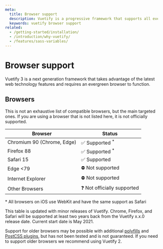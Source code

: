 ```yaml
---
meta:
  title: Browser support
  description: Vuetify is a progressive framework that supports all evergreen browsers.
  keywords: vuetify browser support
related:
  - /getting-started/installation/
  - /introduction/why-vuetify/
  - /features/sass-variables/
---
```


# Browser support

Vuetify 3 is a next generation framework that takes advantage of the latest web technology features and requires an evergreen browser to function.

<page-features />

<entry />

## Browsers

This is not an exhaustive list of compatible browsers, but the main targeted ones. If you are using a browser that is not listed here, it is not officially supported.

| Browser                    | Status                     |
|----------------------------|----------------------------|
| Chromium 90 (Chrome, Edge) | ✅ Supported <sup>*</sup>   |
| Firefox 88                 | ✅ Supported <sup>*</sup>   |
| Safari 15                  | ✅ Supported                |
| Edge <79                   | ⛔ Not supported            |
| Internet Explorer          | ⛔ Not supported            |
| Other Browsers             | ❓ Not officially supported |

<p class="text-caption">* All browsers on iOS use WebKit and have the same support as Safari</p>

This table is updated with minor releases of Vuetify. Chrome, Firefox, and Safari will be supported at least two years back from the Vuetify x.x.0 release date.
Current start date is May 2021.

Support for older browsers may be possible with additional [polyfills](https://polyfill.io/v3/) and [PostCSS plugins](https://github.com/csstools/postcss-plugins/tree/main/plugins/postcss-logical), but has not been tested and is not guaranteed. If you need to support older browsers we recommend using Vuetify 2.
